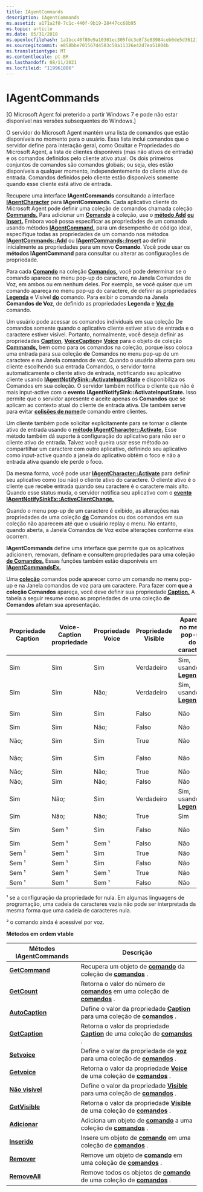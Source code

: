 ```yaml
---
title: IAgentCommands
description: IAgentCommands
ms.assetid: a171a2f0-7c1c-440f-9b19-28447cc68b95
ms.topic: article
ms.date: 05/31/2018
ms.openlocfilehash: 1a1bcc40f80e9a10301ec305fdc3e8f3e83984ceb0de5d36121e13c3d823b8a7
ms.sourcegitcommit: e858bbe701567d4583c50a11326e42d7ea51804b
ms.translationtype: MT
ms.contentlocale: pt-BR
ms.lasthandoff: 08/11/2021
ms.locfileid: "119961886"
---
```

# <a name="iagentcommands"></a>IAgentCommands

\[O Microsoft Agent foi preterido a partir Windows 7 e pode não estar disponível nas versões subsequentes do Windows.\]

O servidor do Microsoft Agent mantém uma lista de comandos que estão disponíveis no momento para o usuário. Essa lista inclui comandos que o servidor define para interação geral, como Ocultar e Propriedades do Microsoft Agent, a lista de clientes disponíveis (mas não ativos de entrada) e os comandos definidos pelo cliente ativo atual. Os dois primeiros conjuntos de comandos são comandos globais; ou seja, eles estão disponíveis a qualquer momento, independentemente do cliente ativo de entrada. Comandos definidos pelo cliente estão disponíveis somente quando esse cliente está ativo de entrada.

Recupere uma interface **IAgentCommands** consultando a interface [**IAgentCharacter**](https://www.bing.com/search?q=**IAgentCharacter**) para **IAgentCommands.** Cada aplicativo cliente do Microsoft Agent pode definir uma coleção de comandos chamada coleção [**Commands.**](/windows/desktop/lwef/the-commands-collection-object) Para adicionar um [**Comando**](/windows/desktop/lwef/the-command-object) à coleção, use o [**método Add**](add-method.md) [**ou Insert.**](insert-method.md) Embora você possa  especificar as propriedades de um comando usando métodos [**IAgentCommand,**](iagentcommand.md) para um desempenho de código ideal, especifique todas as propriedades de um comando nos métodos [**IAgentCommands::Add**](iagentcommands--add.md) ou [**IAgentCommands::Insert**](iagentcommands--insert.md) ao definir inicialmente as propriedades para um novo **Comando**.  Você pode usar os **métodos IAgentCommand** para consultar ou alterar as configurações de propriedade.

Para cada [**Comando**](/windows/desktop/lwef/the-command-object) na coleção [**Comandos,**](/windows/desktop/lwef/the-commands-collection-object) você pode determinar se o comando aparece no menu pop-up do caractere, na Janela Comandos de Voz, em ambos ou em nenhum deles. Por exemplo, se você quiser que um comando apareça no menu pop-up do caractere, de definir as propriedades [**Legenda**](caption-property.md) e Visível [**do**](visible-property.md) comando. Para exibir o comando na Janela **Comandos de Voz**, de definido as propriedades **Legenda** e [**Voz do**](voice-property.md) comando.

Um usuário pode acessar os comandos individuais em sua coleção De comandos somente quando o aplicativo cliente estiver ativo de entrada e o caractere estiver visível. Portanto, normalmente, você deseja definir as propriedades [**Caption**](caption-property.md), [**VoiceCaption**](voicecaption-property.md)e [**Voice**](voice-property.md) para o objeto de coleção [**Commands,**](/windows/desktop/lwef/the-commands-collection-object) bem como para os comandos na coleção, porque isso coloca uma entrada para sua coleção **de** Comandos no menu pop-up de um caractere e na Janela comandos de voz. Quando o usuário alterna para  seu cliente escolhendo sua entrada Comandos, o servidor torna automaticamente o cliente ativo de entrada, notificando seu aplicativo cliente usando [**IAgentNotifySink::ActivateInputState**](https://www.bing.com/search?q=**IAgentNotifySink::ActivateInputState**) e disponibiliza os Comandos em sua coleção.  O servidor também notifica o cliente que não é mais input-active com o **evento IAgentNotifySink::ActivateInputState.** Isso permite que o servidor apresente e aceite apenas os **Comandos** que se aplicam ao contexto atual do cliente de entrada ativa. Ele também serve para evitar [**colisões de nome**](/windows/desktop/lwef/the-command-object)de comando entre clientes.

Um cliente também pode solicitar explicitamente para se tornar o cliente ativo de entrada usando o [**método IAgentCharacter::Activate.**](iagentcharacter--activate.md) Esse método também dá suporte à configuração do aplicativo para não ser o cliente ativo de entrada. Talvez você queira usar esse método ao compartilhar um caractere com outro aplicativo, definindo seu aplicativo como input-active quando a janela do aplicativo obtém o foco e não a entrada ativa quando ele perde o foco.

Da mesma forma, você pode usar [**IAgentCharacter::Activate**](iagentcharacter--activate.md) para definir seu aplicativo como (ou não) o cliente ativo do caractere. O cliente ativo é o cliente que recebe entrada quando seu caractere é o caractere mais alto. Quando esse status muda, o servidor notifica seu aplicativo com o [**evento IAgentNotifySinkEx::ActiveClientChange.**](iagentnotifysinkex--activeclientchange.md)

Quando o menu pop-up de um caractere é exibido, as alterações nas propriedades de uma coleção [**de**](/windows/desktop/lwef/the-commands-collection-object) Comandos ou dos comandos em sua coleção não aparecem até que o usuário replay o menu. No entanto, quando aberta, a Janela Comandos de Voz exibe alterações conforme elas ocorrem.

**IAgentCommands** define uma interface que permite que os aplicativos adicionem, removam, definam e consultem propriedades para uma coleção [**de Comandos.**](/windows/desktop/lwef/the-commands-collection-object) Essas funções também estão disponíveis em [**IAgentCommandsEx.**](iagentcommandsex.md)

Uma [**coleção**](/windows/desktop/lwef/the-commands-collection-object) comandos pode aparecer como um comando no menu pop-up e na Janela comandos de voz para um caractere. Para fazer com **que a coleção Comandos** apareça, você deve definir sua propriedade [**Caption.**](caption-property.md) A tabela a seguir resume como as propriedades de uma coleção **de Comandos** afetam sua apresentação.



| Propriedade Caption | Voice-Caption propriedade | Propriedade Voice | Propriedade Visible | Aparece no menu pop-up do caractere             | Aparece na janela Comandos de Voz                         |
|------------------|------------------------|----------------|------------------|------------------------------------------------|----------------------------------------------------------|
| Sim              | Sim                    | Sim            | Verdadeiro             | Sim, usando [ **Legenda**](caption-property.md) | Sim, usando [ **VoiceCaption**](voicecaption-property.md) |
| Sim              | Sim                    | Não;            | Verdadeiro             | Sim, usando [ **Legenda**](caption-property.md) | Não                                                       |
| Sim              | Sim                    | Sim            | Falso            | Não                                             | Sim, usando [ **VoiceCaption**](voicecaption-property.md) |
| Sim              | Sim                    | Não;            | Falso            | Não                                             | Não                                                       |
| Não;              | Sim                    | Sim            | True             | Não                                             | Sim, usando [ **VoiceCaption**](voicecaption-property.md) |
| Não;              | Sim                    | Sim            | Falso            | Não                                             | Sim, usando [ **VoiceCaption**](voicecaption-property.md) |
| Não;              | Sim                    | Não;            | True             | Não                                             | Não                                                       |
| Não;              | Sim                    | Não;            | Falso            | Não                                             | Não                                                       |
| Sim              | Não;                    | Sim            | Verdadeiro             | Sim, usando [ **Legenda**](caption-property.md) | Sim, usando [ **Legenda**](caption-property.md)           |
| Sim              | Não;                    | Não;            | True             | Sim                                            | Não                                                       |
| Sim              | Sem ¹                    | Sim            | Falso            | Não                                             | Sim, usando [ **legenda**](caption-property.md)           |
| Sim              | Sem ¹                    | Sem ¹            | Falso            | Não                                             | Não                                                       |
| Sem ¹              | Sem ¹                    | Sim            | True             | Não                                             | Sem ²                                                      |
| Sem ¹              | Sem ¹                    | Sim            | Falso            | Não                                             | Sem ²                                                      |
| Sem ¹              | Sem ¹                    | Sem ¹            | True             | Não                                             | Não                                                       |
| Sem ¹              | Sem ¹                    | Sem ¹            | Falso            | Não                                             | Não                                                       |



 

¹ se a configuração da propriedade for nula. Em algumas linguagens de programação, uma cadeia de caracteres vazia não pode ser interpretada da mesma forma que uma cadeia de caracteres nula.

² o comando ainda é acessível por voz.

**Métodos em ordem vtable**



| Métodos IAgentCommands                           | Descrição                                                                                                                      |
|--------------------------------------------------|----------------------------------------------------------------------------------------------------------------------------------|
| [**GetCommand**](iagentcommands--getcommand.md) | Recupera um objeto de [**comando**](/windows/desktop/lwef/the-command-object) da coleção de [**comandos**](/windows/desktop/lwef/the-commands-collection-object) .              |
| [**GetCount**](iagentcommands--getcount.md)     | Retorna o valor do número de [**comandos**](/windows/desktop/lwef/the-command-object) em uma coleção de [**comandos**](/windows/desktop/lwef/the-commands-collection-object) . |
| [**AutoCaption**](iagentcommands--setcaption.md) | Define o valor da propriedade [**Caption**](caption-property.md) para uma coleção de [**comandos**](/windows/desktop/lwef/the-commands-collection-object) .    |
| [**GetCaption**](iagentcommands--getcaption.md) | Retorna o valor da propriedade [**Caption**](caption-property.md) de uma coleção de [**comandos**](/windows/desktop/lwef/the-commands-collection-object) .  |
| [**Setvoice**](iagentcommands--setvoice.md)     | Define o valor da propriedade de [**voz**](voice-property.md) para uma coleção de [**comandos**](/windows/desktop/lwef/the-commands-collection-object) .        |
| [**Getvoice**](iagentcommands--getvoice.md)     | Retorna o valor da propriedade [**Voice**](voice-property.md) de uma coleção de [**comandos**](/windows/desktop/lwef/the-commands-collection-object) .      |
| [**Não visível**](iagentcommands--setvisible.md) | Define o valor da propriedade [**Visible**](visible-property.md) para uma coleção de [**comandos**](/windows/desktop/lwef/the-commands-collection-object) .    |
| [**GetVisible**](iagentcommands--getvisible.md) | Retorna o valor da propriedade [**Visible**](visible-property.md) de uma coleção de [**comandos**](/windows/desktop/lwef/the-commands-collection-object) .  |
| [**Adicionar**](iagentcommands--add.md)               | Adiciona um objeto de [**comando**](/windows/desktop/lwef/the-command-object) a uma coleção de [**comandos**](/windows/desktop/lwef/the-commands-collection-object) .                       |
| [**Inserido**](iagentcommands--insert.md)         | Insere um objeto de [**comando**](/windows/desktop/lwef/the-command-object) em uma coleção de [**comandos**](/windows/desktop/lwef/the-commands-collection-object) .                    |
| [**Remover**](iagentcommands--remove.md)         | Remove um objeto de [**comando**](/windows/desktop/lwef/the-command-object) em uma coleção de [**comandos**](/windows/desktop/lwef/the-commands-collection-object) .                    |
| [**RemoveAll**](iagentcommands--removeall.md)   | Remove todos os objetos de [**comando**](/windows/desktop/lwef/the-command-object) de uma coleção de [**comandos**](/windows/desktop/lwef/the-commands-collection-object) .               |



 

 

 